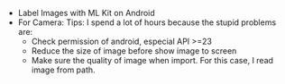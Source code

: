 * Label Images with ML Kit on Android
* For Camera:
Tips: I spend a lot of hours because the stupid problems are:
    + Check permission of android, especial API >=23
    + Reduce the size of image before show image to screen
    + Make sure the quality of image when import. For this case, I read image from path.

